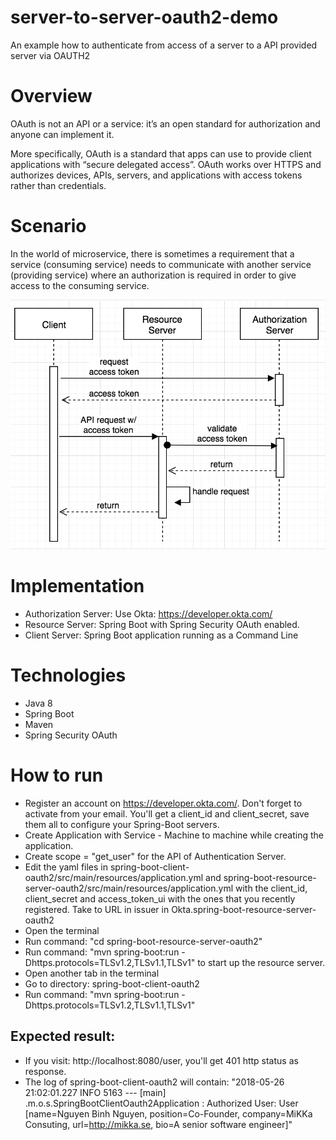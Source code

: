 # server-to-server-oauth2-demo

An example how to authenticate from access of a server to a API provided server via OAUTH2

# Overview
OAuth is not an API or a service: it’s an open standard for authorization and anyone can implement it.

More specifically, OAuth is a standard that apps can use to provide client applications with “secure delegated access”. OAuth works over HTTPS and authorizes devices, APIs, servers, and applications with access tokens rather than credentials.

# Scenario
In the world of microservice, there is sometimes a requirement that a service (consuming service) needs to communicate with another service (providing service) where an authorization is required in order to give access to the consuming service.

![Alt text](./server-to-server-oauth2.png "Server to server OAUTH2")

# Implementation
* Authorization Server: Use Okta: https://developer.okta.com/
* Resource Server: Spring Boot with Spring Security OAuth enabled.
* Client Server: Spring Boot application running as a Command Line

# Technologies
* Java 8
* Spring Boot
* Maven
* Spring Security OAuth

# How to run
* Register an account on https://developer.okta.com/. Don't forget to activate from your email. You'll get a client_id and client_secret, save them all to configure your Spring-Boot servers.
* Create Application with Service - Machine to machine while creating the application.
* Create scope = "get_user" for the API of Authentication Server.
* Edit the yaml files in spring-boot-client-oauth2/src/main/resources/application.yml and spring-boot-resource-server-oauth2/src/main/resources/application.yml with the client_id, client_secret and access_token_ui with the ones that you recently registered. Take to URL in issuer in Okta.spring-boot-resource-server-oauth2
* Open the terminal
* Run command: "cd spring-boot-resource-server-oauth2"
* Run command: "mvn spring-boot:run -Dhttps.protocols=TLSv1.2,TLSv1.1,TLSv1" to start up the resource server.
* Open another tab in the terminal
* Go to directory: spring-boot-client-oauth2
* Run command: "mvn spring-boot:run -Dhttps.protocols=TLSv1.2,TLSv1.1,TLSv1"

## Expected result:
* If you visit: http://localhost:8080/user, you'll get 401 http status as response.
* The log of spring-boot-client-oauth2 will contain:
"2018-05-26 21:02:01.227  INFO 5163 --- [main] .m.o.s.SpringBootClientOauth2Application : Authorized User: User [name=Nguyen Binh Nguyen, position=Co-Founder, company=MiKKa Consuting, url=http://mikka.se, bio=A senior software engineer]"
